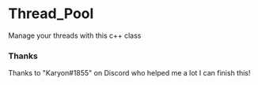 # Thread_Pool
Manage your threads with this c++ class  
### Thanks
Thanks to "Karyon#1855" on Discord who helped me a lot I can finish this!

